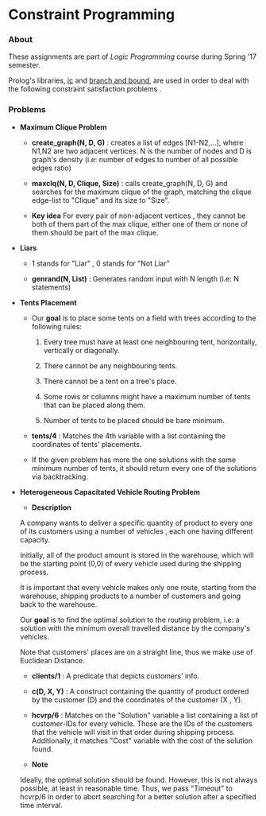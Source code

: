 # Constraint Programming

### About

These assignments are part of *Logic Programming* course during Spring '17 semester.

Prolog's libraries, [ic](http://eclipseclp.org/doc/bips/lib/ic/index.html) and [branch and bound](http://eclipseclp.org/doc/bips/lib/branch_and_bound/index.html), are used in order to deal with the following constraint satisfaction problems .

### Problems

  * **Maximum Clique Problem**

    * **create_graph(N, D, G)** : creates a list of edges \[N1-N2,...\], where N1,N2 are two adjacent vertices. 
    N is the number of nodes and D is graph's density \(i.e: number of edges to number of all possible edges ratio\)

    * **maxclq(N, D, Clique, Size)** : calls create_graph(N, D, G) and searches for the maximum clique of the graph, matching the clique edge-list to "Clique" and its size to "Size".

    * **Key idea**
    For every pair of non-adjacent vertices , they cannot be both of them part of the max clique, either one of them or none of them should be part of the max clique.



  * **Liars**

    * 1 stands for "Liar" , 0 stands for "Not Liar"
    
    * **genrand(N, List)** : Generates random input with N length \(i.e: N statements\)


  * **Tents Placement**

    * Our **goal** is to place some tents on a field with trees according to the following rules:

        1. Every tree must have at least one neighbouring tent, horizontally, vertically or diagonally.

    	2. There cannot be any neighbouring tents.

    	3. There cannot be a tent on a tree's place.

    	4. Some rows or columns might have a maximum number of tents that can be placed along them.

    	5. Number of tents to be placed should be bare minimum.

    * **tents/4** : Matches the 4th variable with a list containing the coordinates of tents' placements. 

    * If the given problem has more the one solutions with the same minimum number of tents, it should return every one of the solutions via backtracking.

  * **Heterogeneous Capacitated Vehicle Routing Problem**

    * **Description**  

    A company wants to deliver a specific quantity of product to every one of its customers using a number of vehicles , each one having different capacity.  

    Initially, all of the product amount is stored in the warehouse, which will be the starting point \(0,0\) of every vehicle used during the shipping process.

    It is important that every vehicle makes only one route, starting from the warehouse, shipping products to a number of customers and going back to the warehouse.

    Our **goal** is to find the optimal solution to the routing problem, i.e: a solution with the minimum overall travelled distance by the company's vehicles. 

    Note that customers' places are on a straight line, thus we make use of Euclidean Distance. 

    * **clients/1**  : A predicate that depicts customers' info.
    
    * **c(D, X, Y)** : A construct containing the quantity of product ordered by the customer \(D\) and the coordinates of the customer \(X , Y\).

    * **hcvrp/6** : Matches on the "Solution" variable a list containing a list of customer-IDs for every vehicle. Those are the IDs of the customers that the vehicle will visit in that order during shipping process. Additionally, it matches "Cost" variable with the cost of the solution found.

    * **Note**

    Ideally, the optimal solution should be found. However, this is not always possible, at least in reasonable time. Thus, we pass "Timeout" to hcvrp/6 in order to abort searching for a better solution after a specified time interval.






